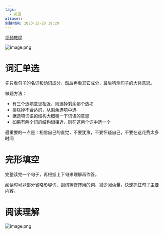 ```yaml
---
tags:
  - 英语
aliases: 
创建时间: 2023-12-28 19:29
---
```


[视频教程](https://www.bilibili.com/video/BV1yY411c7bn?t=274.0)

![image.png](https://zbn-picture1-1319009493.cos.ap-chengdu.myqcloud.com/public-pic/202312281929296.png)


# 词汇单选

先只看句子的名词和动词成分，然后再看其它成分，最后猜测句子的大体意思。

做题方法：
- 有三个选项意思相近，则选择剩余那个选项
- 排除掉不合适的，从剩余选项中选
- 据选项词语的结构大概猜一下词语的意思
- 如果有两个词的结构很相近，则在这两个词中选一个


最重要的一点是：相信自己的直觉，不要犹豫，不要怀疑自己，不要在这花费太多时间

# 完形填空

完整读完一个句子，再根据上下句来理解再作答。

阅读时可以部分省略形容词、副词等修饰用的词，减少阅读量，快速抓住句子主要内容。

# 阅读理解

![image.png](https://zbn-picture1-1319009493.cos.ap-chengdu.myqcloud.com/public-pic/202312282122277.png)
